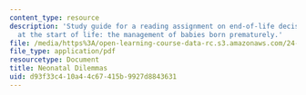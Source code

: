 ```yaml
---
content_type: resource
description: 'Study guide for a reading assignment on end-of-life decision making
  at the start of life: the management of babies born prematurely.'
file: /media/https%3A/open-learning-course-data-rc.s3.amazonaws.com/24-06j-bioethics-spring-2009/d93f33c410a44c67415b9927d8843631_MIT24_06Js09_study06.pdf
file_type: application/pdf
resourcetype: Document
title: Neonatal Dilemmas
uid: d93f33c4-10a4-4c67-415b-9927d8843631
---
```

